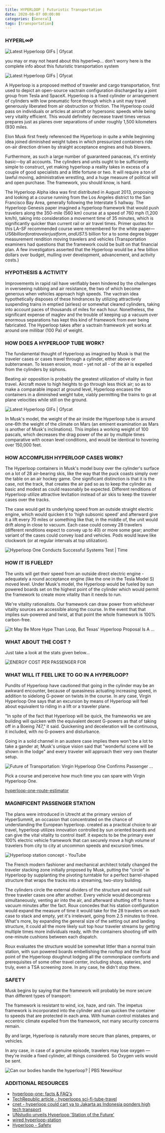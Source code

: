 ```yaml
---
title: HYPERLOOP | Futuristic Transportation
date: 2020-08-07 00:00:00 
categories: [General]
tags: [transportation]
---
```


### **HYPERL∞P**
  
![Latest Hyperloop GIFs | Gfycat](https://thumbs.gfycat.com/SerpentineGraveLemur-small.gif "source:gfycat.com")
 
you may or may not heard about this hyperl∞p... don't worry here is the complete info about this futuristic transportation system

![Latest Hyperloop GIFs | Gfycat](https://thumbs.gfycat.com/AdorablePhysicalBasilisk-max-1mb.gif)

A Hyperloop is a proposed method of traveler and cargo transportation, first used to depict an open-source vactrain configuration discharged by a joint group from Tesla and SpaceX. Hyperloop is a fixed cylinder or arrangement of cylinders with low pneumatic force through which a unit may travel generously liberated from air obstruction or friction. The Hyperloop could pass on individuals or articles at aircraft or hypersonic speeds while being very vitality efficient. This would definitely decrease travel times versus prepares just as planes over separations of under roughly 1,500 kilometers (930 miles.

Elon Musk first freely referenced the Hyperloop in quite a while beginning idea joined diminished weight tubes in which pressurized containers ride on-air direction driven by straight acceptance engines and hub blowers.

Furthermore, as such a large number of guaranteed panaceas, it's entirely basic—by all accounts. The cylinders and units ought to be sufficiently simple to construct, yet making hyperloop a reality takes in excess of a couple of good specialists and a little fortune or two. It will require a ton of lawful moving, administrative wrestling, and a huge measure of political will and open purchase. The framework, you should know, is hard.

The Hyperloop Alpha idea was first distributed in August 2013, proposing and looking at a course running from the Los Angeles district to the San Francisco Bay Area, generally following the Interstate 5 hallway. The Hyperloop Genesis paper imagined a hyperloop framework that would push travelers along the 350-mile (560 km) course at a speed of 760 mph (1,200 km/h), taking into consideration a movement time of 35 minutes, which is significantly quicker than current rail or air travel times. Primer quotes for this LA–SF recommended course were remembered for the white paper—US$6 billion for a traveler just form, and US$7.5 billion for a to some degree bigger measurement rendition moving travelers and vehicles (Transportation examiners had questions that the framework could be built on that financial plan. A few investigators asserted that the Hyperloop would be a few billion dollars over budget, mulling over development, advancement, and activity costs.) 

### HYPOTHESIS & ACTIVITY

Improvements in rapid rail have verifiably been hindered by the challenges in overseeing rubbing and air resistance, the two of which become generous when vehicles approach high speeds. The vactrain idea hypothetically disposes of these hindrances by utilizing attractively suspending trains in emptied (airless) or somewhat cleared cylinders, taking into account paces of thousands of miles for each hour. Nonetheless, the significant expense of maglev and the trouble of keeping up a vacuum over enormous separations has kept this kind of framework from ever being fabricated. The Hyperloop takes after a vactrain framework yet works at around one millibar (100 Pa) of weight.

### HOW DOES A HYPERLOOP TUBE WORK?

The fundamental thought of Hyperloop as imagined by Musk is that the traveler cases or cases travel through a cylinder, either above or subterranean. To lessen erosion, most - yet not all - of the air is expelled from the cylinders by siphons.

Beating air opposition is probably the greatest utilization of vitality in fast travel. Aircraft move to high heights to go through less thick air; so as to make a comparable impact at ground level, Hyperloop encases the containers in a diminished weight tube, viably permitting the trains to go at plane velocities while still on the ground.

![Latest Hyperloop GIFs | Gfycat](https://thumbs.gfycat.com/FeistyNarrowCanine-max-1mb.gif)

In Musk's model, the weight of the air inside the Hyperloop tube is around one-6th the weight of the climate on Mars (an eminent examination as Mars is another of Musk's inclinations). This implies a working weight of 100 pascals, which decreases the drag power of the air by multiple times comparative with ocean level conditions, and would be identical to hovering over 150,000 feet.

### HOW ACCOMPLISH HYPERLOOP CASES WORK?

The Hyperloop containers in Musk's model buoy over the cylinder's surface on a lot of 28 air-bearing skis, like the way that the puck coasts simply over the table on an air hockey game. One significant distinction is that it is the case, not the track, that creates the air pad so as to keep the cylinder as basic and modest as could reasonably be expected. Different renditions of Hyperloop utilize attractive levitation instead of air skis to keep the traveler cases over the tracks.

The case would get its underlying speed from an outside straight electric engine, which would quicken it to 'high subsonic speed' and afterward give it a lift every 70 miles or something like that; in the middle of, the unit would drift along in close to vacuum. Each case could convey 28 travelers (different renditions expect to convey up to 40) or more some gear; another variant of the cases could convey load and vehicles. Pods would leave like clockwork (or at regular intervals at top utilization).

![Hyperloop One Conducts Successful Systems Test | Time](https://api.time.com/wp-content/uploads/2016/05/hyperloop-4.gif)

### HOW IT IS FUELED?
  
The units will get their speed from an outside direct electric engine - adequately a round acceptance engine (like the one in the Tesla Model S) moved level. Under Musk's model, the Hyperloop would be fueled by sun powered boards set on the highest point of the cylinder which would permit the framework to create more vitality than it needs to run.

We're vitality rationalists. Our framework can draw power from whichever vitality sources are accessible along the course. In the event that that implies sun-powered and twist, at that point the whole framework is 100% carbon-free.

![It May Be More Hype Than Loop, But Texas' Hyperloop Proposal Is A ...](https://mediad.publicbroadcasting.net/p/shared/npr/styles/medium/nprshared/201709/551846459.gif)


### WHAT ABOUT THE COST ?  

Just take a look at the stats given below...

![ENERGY COST PER PASSENGER FOR](https://image.slidesharecdn.com/hyperloop-131112142501-phpapp01/95/the-hyperloop-fancy-commute-at-800-mph-24-638.jpg?cb=1384627368 "courtesy:slideshare")

  
### WHAT WILL IT FEEL LIKE TO GO IN A HYPERLOOP?

Pundits of Hyperloop have cautioned that going in the cylinder may be an awkward encounter, because of queasiness actuating increasing speed, in addition to sidelong G-power on twists in the course. In any case, Virgin Hyperloop One says that an excursion by means of Hyperloop will feel about equivalent to riding in a lift or a traveler plane.

"In spite of the fact that Hyperloop will be quick, the frameworks we are building will quicken with the equivalent decent G-powers as that of taking off in a Boeing 747," it said. Quickening and deceleration will be continuous, it included, with no G-powers and disturbance.

Going in a solid channel in an austere case implies there won't be a lot to take a gander at; Musk's unique vision said that "wonderful scene will be shown in the lodge" and every traveler will approach their very own theater setup.


![Future of Transportation: Virgin Hyperloop One Confirms Passenger ...](https://encrypted-tbn0.gstatic.com/images?q=tbn%3AANd9GcTrmLNFVefKcUJLWP8j70_LK7FoU7tzSEr3g47w7MNg6KhGmNkn&usqp=CAU)

Pick a course and perceive how much time you can spare with Virgin Hyperloop One.

[hyperloop-one-route-estimator](https://www.hyperloop-one.com/route-estimator/)

### MAGNIFICENT PASSENGER STATION

The plans were introduced in Utrecht at the primary version of HyperSummit, an occasion that concentrated on the chance of understanding the European hyperloop. created as a practical choice to air travel, hyperloop utilizes innovation controlled by sun oriented boards and can give the vital vitality to control itself. it expects to be the primary ever 100% electric vehicle framework that can securely move a high volume of travelers from city to city at uncommon speeds and excursion times.

![Hyperloop station concept - YouTube](https://encrypted-tbn0.gstatic.com/images?q=tbn%3AANd9GcQ0TpmgMgtHsvFi0DUKeslmbARLQuPeK_aBLfoYtNfeB9jDGzRb&usqp=CAU)

The French modern fashioner and mechanical architect totally changed the traveler stacking zone initially proposed by Musk, putting the "circle" in Hyperloop by supplanting the pivoting turntable for a perfect barrel-shaped structure that wraps the tracks into a streaming, two-story building.

The cylinders circle the external dividers of the structure and would suit three traveler cases one after another. Every vehicle would decompress simultaneously, venting air into the air, and afterward shutting off to frame a vacuum minutes after the fact. Roux concedes that his station configuration would expand the measure of time it would take for the 28 travelers on each case to stack and empty, yet it's irrelevant, going from 2.5 minutes to three. What's more, by expanding the general size of the setting out and landing structure, it could all the more likely suit top hour traveler streams by getting multiple times more individuals ready, with the containers shooting off with one-minute cushions between each dispatch.

Roux evaluates the structure would be somewhat littler than a normal train station, with sun powered boards embellishing the rooftop and the focal point of the Hyperloop doughnut lodging all the commonplace comforts and prerequisites of some other travel center, including shops, eateries, and truly, even a TSA screening zone. In any case, he didn't stop there.

### **SAFETY**

Musk begins by saying that the framework will probably be more secure than different types of transport:

The framework is resistant to wind, ice, haze, and rain. The impetus framework is incorporated into the cylinder and can quicken the container to speeds that are protected in each area. With human control mistakes and eccentric climate expelled from the framework, not many security concerns remain.

By and large, Hyperloop is naturally more secure than planes, prepares, or vehicles.

In any case, in case of a genuine episode, travelers may lose oxygen — they're inside a fixed cylinder, all things considered. So Oxygen veils would be sent.

![Can our bodies handle the hyperloop? | PBS NewsHour](https://encrypted-tbn0.gstatic.com/images?q=tbn%3AANd9GcRzxEXzbprU7BbLhPkRBc8GTslNRkm7TetKwUaK70Rx8eoMNhvL&usqp=CAU)

### **ADDITIONAL RESOURCES**

-   [hyperloop-one: facts & FAQ's](https://www.hyperloop-one.com/facts-frequently-asked-questions)
-   [TechRepublic article - hyperloops sci-fi-tube-travel](https://www.techrepublic.com/article/hyperloops-240-mph-speed-record-puts-us-one-step-closer-to-sci-fi-tube-travel/)
-   [cnet - hyperloop could cart ya to Jakarta as Indonesia ponders high tech transport](https://www.cnet.com/tech/tech-industry/hyperloop-could-cart-ya-to-jakarta-as-indonesia-ponders-high-tech-transport/)
-   [UNstudio unveils Hyperloop 'Station of the Future'](https://www.designboom.com/architecture/unstudio-hardt-hyperloop-stations-europe-09-13-2018/)
-   [wired hyperloop-station](https://www.wired.com/2013/09/hyperloop-station/)
-   [Hyperloop - Safety](https://www.hyperloop-one.com/blog/putting-safety-heart-transportation-drive-toward-zero-risk-mobility)

